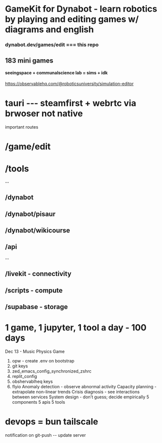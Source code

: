 # GameKit for Dynabot - learn robotics by playing and editing games w/ diagrams and english
### dynabot.dev/games/edit === this repo
## 183 mini games
#### seeingspace + communalscience lab = sims + idk
https://observablehq.com/@roboticsuniversity/simulation-editor
# tauri --- steamfirst + webrtc via brwoser not native

important routes
# /game/edit
# /tools
--
## /dynabot
## /dynabot/pisaur
## /dynabot/wikicourse
## /api
--
## /livekit - connectivity
## /scripts - compute
## /supabase - storage
# 1 game, 1 jupyter, 1 tool a day - 100 days
Dec 13 - Music Physics Game
1. opw - create .env on bootstrap
2. git keys
3. zed_emacs_config_synchronized_zshrc
4. replit_config
5. obshervablheq keys
6. flyio
Anomaly detection - observe abnormal activity
Capacity planning - extrapolate non-linear trends
Crisis diagnosis - see interactions between services
System design - don’t guess; decide empirically
5 components
5 apis
5 tools
# devops = bun tailscale
notification on git-push -- update server